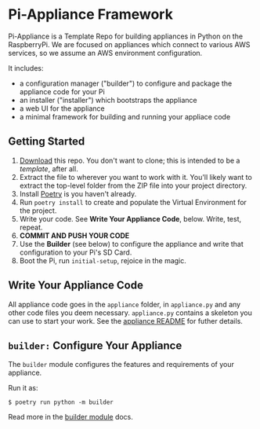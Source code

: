 # Pi-Appliance Framework

Pi-Appliance is a Template Repo for building appliances in Python on the
RaspberryPi. We are focused on appliances which connect to various AWS services,
so we assume an AWS environment configuration.

It includes:
* a configuration manager ("builder") to configure and package the
appliance code for your Pi
* an installer ("installer") which bootstraps the appliance
* a web UI for the appliance
* a minimal framework for building and running your appliace code

## Getting Started

1. [Download](https://github.com/tdesposito/Pi-Appliance/archive/refs/heads/release.zip) this repo. You don't want to clone; this is intended to be a _template_, after all.
1. Extract the file to wherever you want to work with it. You'll likely want to extract the top-level folder from the ZIP file into your project directory.
1. Install [Poetry](https://python-poetry.org) is you haven't already.
1. Run `poetry install` to create and populate the Virtual Environment for the project.
1. Write your code. See **Write Your Appliance Code**, below. Write, test, repeat.
1. **COMMIT AND PUSH YOUR CODE**
1. Use the **Builder** (see below) to configure the appliance and write that configuration to your Pi's SD Card.
1. Boot the Pi, run `initial-setup`, rejoice in the magic.

## Write Your Appliance Code
All appliance code goes in the `appliance` folder, in `appliance.py` and any other code files you deem necessary. `appliance.py` contains a skeleton you can use to start your work. See the [appliance README](appliance/README.md) for futher details.

## `builder:` Configure Your Appliance
The `builder` module configures the features and requirements of your appliance.

Run it as:
```console
$ poetry run python -m builder
```
Read more in the [builder module](builder/README.md) docs.
